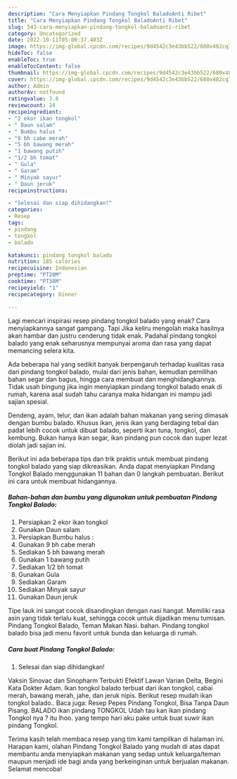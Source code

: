 ```yaml
---
description: "Cara Menyiapkan Pindang Tongkol BaladoAnti Ribet"
title: "Cara Menyiapkan Pindang Tongkol BaladoAnti Ribet"
slug: 543-cara-menyiapkan-pindang-tongkol-baladoanti-ribet
category: Uncategorized
date: 2022-10-11T05:00:37.403Z
image: https://img-global.cpcdn.com/recipes/9d4542c3e43bb522/680x482cq70/pindang-tongkol-balado-foto-resep-utama.jpg
hideToc: false
enableToc: true
enableTocContent: false
thumbnail: https://img-global.cpcdn.com/recipes/9d4542c3e43bb522/680x482cq70/pindang-tongkol-balado-foto-resep-utama.jpg
cover: https://img-global.cpcdn.com/recipes/9d4542c3e43bb522/680x482cq70/pindang-tongkol-balado-foto-resep-utama.jpg
author: Admin
authorAv: notfound
ratingvalue: 3.8
reviewcount: 24
recipeingredient:
- "2 ekor ikan tongkol"
- " Daun salam"
- " Bumbu halus "
- "9 bh cabe merah"
- "5 bh bawang merah"
- "1 bawang putih"
- "1/2 bh tomat"
- " Gula"
- " Garam"
- " Minyak sayur"
- " Daun jeruk"
recipeinstructions:

- "Selesai dan siap dihidangkan!"
categories:
- Resep
tags:
- pindang
- tongkol
- balado

katakunci: pindang tongkol balado 
nutrition: 185 calories
recipecuisine: Indonesian
preptime: "PT20M"
cooktime: "PT38M"
recipeyield: "1"
recipecategory: Dinner

---
```



Lagi mencari inspirasi resep pindang tongkol balado yang enak? Cara menyiapkannya sangat gampang. Tapi Jika keliru mengolah maka hasilnya akan hambar dan justru cenderung tidak enak. Padahal pindang tongkol balado yang enak seharusnya mempunyai aroma dan rasa yang dapat memancing selera kita.


Ada beberapa hal yang sedikit banyak berpengaruh terhadap kualitas rasa dari pindang tongkol balado, mulai dari jenis bahan, kemudian pemilihan bahan segar dan bagus, hingga cara membuat dan menghidangkannya. Tidak usah bingung jika ingin menyiapkan pindang tongkol balado enak di rumah, karena asal sudah tahu caranya maka hidangan ini mampu jadi sajian spesial.

Dendeng, ayam, telur, dan ikan adalah bahan makanan yang sering dimasak dengan bumbu balado. Khusus ikan, jenis ikan yang berdaging tebal dan padat lebih cocok untuk dibuat balado, seperti ikan tuna, tongkol, dan kembung. Bukan hanya ikan segar, ikan pindang pun cocok dan super lezat diolah jadi sajian ini.


Berikut ini ada beberapa tips dan trik praktis untuk membuat pindang tongkol balado yang siap dikreasikan. Anda dapat menyiapkan Pindang Tongkol Balado menggunakan 11 bahan dan 0 langkah pembuatan. Berikut ini cara untuk membuat hidangannya.

<!--inarticleads1-->

##### Bahan-bahan dan bumbu yang digunakan untuk pembuatan Pindang Tongkol Balado:

1. Persiapkan 2 ekor ikan tongkol
1. Gunakan  Daun salam
1. Persiapkan  Bumbu halus :
1. Gunakan 9 bh cabe merah
1. Sediakan 5 bh bawang merah
1. Gunakan 1 bawang putih
1. Sediakan 1/2 bh tomat
1. Gunakan  Gula
1. Sediakan  Garam
1. Sediakan  Minyak sayur
1. Gunakan  Daun jeruk


Tipe lauk ini sangat cocok disandingkan dengan nasi hangat. Memiliki rasa asin yang tidak terlalu kuat, sehingga cocok untuk dijadikan menu tumisan. Pindang Tongkol Balado, Teman Makan Nasi. bahan. Pindang tongkol balado bisa jadi menu favorit untuk bunda dan keluarga di rumah. 

<!--inarticleads2-->

##### Cara buat Pindang Tongkol Balado:


1. Selesai dan siap dihidangkan!

Vaksin Sinovac dan Sinopharm Terbukti Efektif Lawan Varian Delta, Begini Kata Dokter Adam. Ikan tongkol balado terbuat dari ikan tongkol, cabai merah, bawang merah, jahe, dan jeruk nipis. Berikut resep mudah ikan tongkol balado.. Baca juga: Resep Pepes Pindang Tongkol, Bisa Tanpa Daun Pisang. BALADO ikan pindang TONGKOL Udah tau kan ikan pindang Tongkol nya ? itu lhoo. yang tempo hari aku pake untuk buat suwir ikan pindang Tongkol. 

Terima kasih telah membaca resep yang tim kami tampilkan di halaman ini. Harapan kami, olahan Pindang Tongkol Balado yang mudah di atas dapat membantu anda menyiapkan makanan yang sedap untuk keluarga/teman maupun menjadi ide bagi anda yang berkeinginan untuk berjualan makanan. Selamat mencoba!
